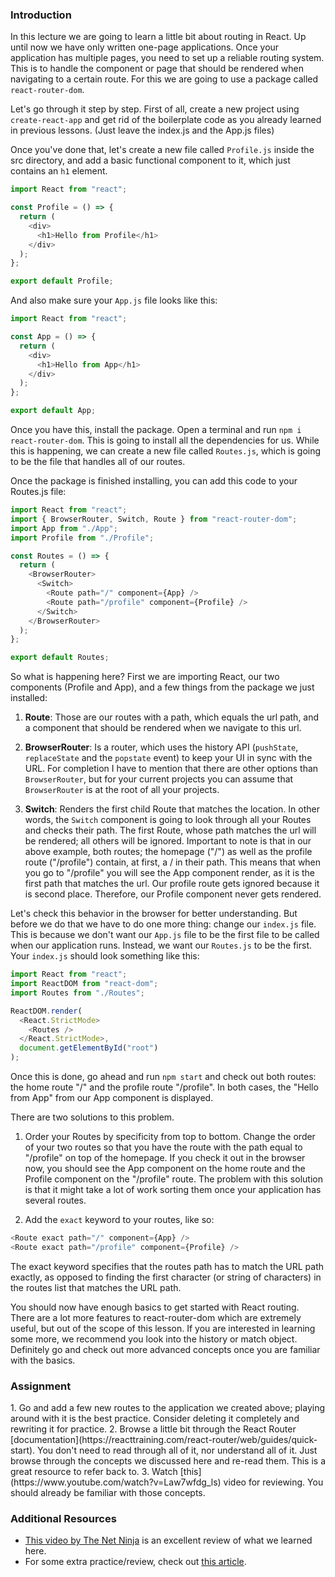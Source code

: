 ### Introduction

In this lecture we are going to learn a little bit about routing in React. Up until now we have only written one-page applications. Once your application has multiple pages, you need to set up a reliable routing system. This is to handle the component or page that should be rendered when navigating to a certain route. For this we are going to use a package called `react-router-dom`.

Let's go through it step by step. First of all, create a new project using `create-react-app` and get rid of the boilerplate code as you already learned in previous lessons. (Just leave the index.js and the App.js files)

Once you've done that, let's create a new file called `Profile.js` inside the src directory, and add a basic functional component to it, which just contains an `h1` element.

~~~javascript
import React from "react";

const Profile = () => {
  return (
    <div>
      <h1>Hello from Profile</h1>
    </div>
  );
};

export default Profile;
~~~

And also make sure your `App.js` file looks like this:

~~~javascript
import React from "react";

const App = () => {
  return (
    <div>
      <h1>Hello from App</h1>
    </div>
  );
};

export default App;
~~~

Once you have this, install the package. Open a terminal and run `npm i react-router-dom`. This is going to install all the dependencies for us.
While this is happening, we can create a new file called `Routes.js`, which is going to be the file that handles all of our routes.

Once the package is finished installing, you can add this code to your Routes.js file:

~~~javascript
import React from "react";
import { BrowserRouter, Switch, Route } from "react-router-dom";
import App from "./App";
import Profile from "./Profile";

const Routes = () => {
  return (
    <BrowserRouter>
      <Switch>
        <Route path="/" component={App} />
        <Route path="/profile" component={Profile} />
      </Switch>
    </BrowserRouter>
  );
};

export default Routes;
~~~

So what is happening here? First we are importing React, our two components (Profile and App), and a few things from the package we just installed:

1. **Route**: Those are our routes with a path, which equals the url path, and a component that should be rendered when we navigate to this url.

2. **BrowserRouter**: Is a router, which uses the history API (`pushState`, `replaceState` and the `popstate` event) to keep your UI in sync with the URL. For completion I have to mention that there are other options than `BrowserRouter`, but for your current projects you can assume that `BrowserRouter` is at the root of all your projects.

3. **Switch**: Renders the first child Route that matches the location. In other words, the `Switch` component is going to look through all your Routes and checks their path. The first Route, whose path matches the url will be rendered; all others will be ignored. Important to note is that in our above example, both routes; the homepage ("/") as well as the profile route ("/profile") contain, at first, a / in their path. This means that when you go to "/profile" you will see the App component render, as it is the first path that matches the url. Our profile route gets ignored because it is second place. Therefore, our Profile component never gets rendered.

Let's check this behavior in the browser for better understanding. But before we do that we have to do one more thing: change our `index.js` file. This is because we don't want our `App.js` file to be the first file to be called when our application runs. Instead, we want our `Routes.js` to be the first. Your `index.js` should look something like this:

~~~javascript
import React from "react";
import ReactDOM from "react-dom";
import Routes from "./Routes";

ReactDOM.render(
  <React.StrictMode>
    <Routes />
  </React.StrictMode>,
  document.getElementById("root")
);
~~~

Once this is done, go ahead and run `npm start` and check out both routes: the home route "/" and the profile route "/profile".
In both cases, the "Hello from App" from our App component is displayed.

There are two solutions to this problem.

1. Order your Routes by specificity from top to bottom. Change the order of your two routes so that you have the route with the path equal to "/profile" on top of the homepage. If you check it out in the browser now, you should see the App component on the home route and the Profile component on the "/profile" route. The problem with this solution is that it might take a lot of work sorting them once your application has several routes.

2. Add the `exact` keyword to your routes, like so:

~~~javascript
<Route exact path="/" component={App} />
<Route exact path="/profile" component={Profile} />

~~~

The exact keyword specifies that the routes path has to match the URL path exactly, as opposed to finding the first character (or string of characters) in the routes list that matches the URL path.

You should now have enough basics to get started with React routing. There are a lot more features to react-router-dom which are extremely useful, but out of the scope of this lesson. If you are interested in learning some more, we recommend you look into the history or match object. Definitely go and check out more advanced concepts once you are familiar with the basics.

### Assignment

<div class="lesson-content__panel" markdown="1">
1. Go and add a few new routes to the application we created above; playing around with it is the best practice. Consider deleting it completely and rewriting it for practice.
2. Browse a little bit through the React Router [documentation](https://reacttraining.com/react-router/web/guides/quick-start). You don't need to read through all of it, nor understand all of it. Just browse through the concepts we discussed here and re-read them. This is a great resource to refer back to.
3. Watch [this](https://www.youtube.com/watch?v=Law7wfdg_ls) video for reviewing. You should already be familiar with those concepts.
</div>

### Additional Resources

- [This video by The Net Ninja](https://www.youtube.com/watch?v=QUz3k2O3ZJU&ab_channel=TheNetNinja) is an excellent review of what we learned here.
- For some extra practice/review, check out [this article](https://css-tricks.com/learning-react-router/).
